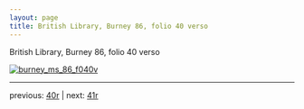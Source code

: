 ```yaml
---
layout: page
title: British Library, Burney 86, folio 40 verso
---
```


British Library, Burney 86, folio 40 verso

[![burney_ms_86_f040v](http://www.homermultitext.org/iipsrv?IIIF=/project/homer/pyramidal/deepzoom/bl/burney86imgs/v1/burney_ms_86_f040v.tif/full/800,/0/default.jpg)](http://www.homermultitext.org/ict2/?urn=urn:cite2:bl:burney86imgs.v1:burney_ms_86_f040v) 

---

previous:  [40r](../40r/) | next: [41r](../41r/)